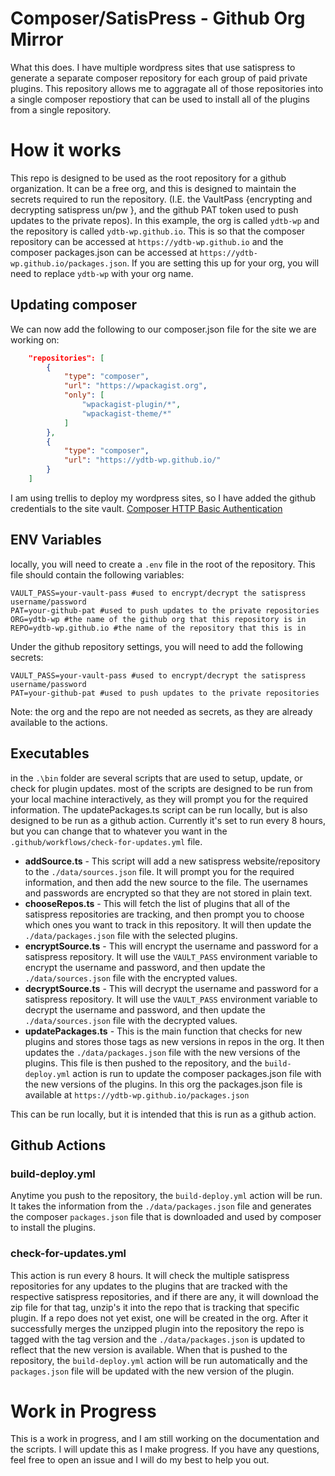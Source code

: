 # Composer/SatisPress - Github Org Mirror

What this does. I have multiple wordpress sites that use satispress to generate a separate composer repository for each group of paid private plugins. This repository allows me to aggragate all of those repositories into a single composer repostiory that can be used to install all of the plugins from a single repository.

# How it works
This repo is designed to be used as the root repository for a github organization. It can be a free org, and this is designed to maintain the secrets required to run the repository. (I.E. the VaultPass {encrypting and decrypting satispress un/pw }, and the github PAT token used to push updates to the private repos). In this example, the org is called `ydtb-wp` and the repository is called `ydtb-wp.github.io`. This is so that the composer repository can be accessed at `https://ydtb-wp.github.io` and the composer packages.json can be accessed at `https://ydtb-wp.github.io/packages.json`. If you are setting this up for your org, you will need to replace `ydtb-wp` with your org name.

## Updating composer

We can now add the following to our composer.json file for the site we are working on:
```json
    "repositories": [
        {
            "type": "composer",
            "url": "https://wpackagist.org",
            "only": [
                "wpackagist-plugin/*",
                "wpackagist-theme/*"
            ]
        },
        {
            "type": "composer",
            "url": "https://ydtb-wp.github.io/"
        }
    ]
```
I am using trellis to deploy my wordpress sites, so I have added the github credentials to the site vault. [Composer HTTP Basic Authentication](https://roots.io/trellis/docs/composer-http-basic-authentication/)

## ENV Variables
locally, you will need to create a `.env` file in the root of the repository. This file should contain the following variables:

```
VAULT_PASS=your-vault-pass #used to encrypt/decrypt the satispress username/password
PAT=your-github-pat #used to push updates to the private repositories
ORG=ydtb-wp #the name of the github org that this repository is in
REPO=ydtb-wp.github.io #the name of the repository that this is in
```

Under the github repository settings, you will need to add the following secrets:

```
VAULT_PASS=your-vault-pass #used to encrypt/decrypt the satispress username/password
PAT=your-github-pat #used to push updates to the private repositories
```
Note: the org and the repo are not needed as secrets, as they are already available to the actions.

## Executables
in the `.\bin` folder are several scripts that are used to setup, update, or check for plugin updates. 
most of the scripts are designed to be run from your local machine interactively, as they will prompt you for the required information. The updatePackages.ts script can be run locally, but is also designed to be run as a github action. Currently it's set to run every 8 hours, but you can change that to whatever you want in the `.github/workflows/check-for-updates.yml` file.

* **addSource.ts** - This script will add a new satispress website/repository to the `./data/sources.json` file. It will prompt you for the required information, and then add the new source to the file. The usernames and passwords are encrypted so that they are not stored in plain text.
* **chooseRepos.ts** - This will fetch the list of plugins that all of the satispress repositories are tracking, and then prompt you to choose which ones you want to track in this repository. It will then update the `./data/packages.json` file with the selected plugins.
* **encryptSource.ts** - This will encrypt the username and password for a satispress repository. It will use the `VAULT_PASS` environment variable to encrypt the username and password, and then update the `./data/sources.json` file with the encrypted values.
* **decryptSource.ts** - This will decrypt the username and password for a satispress repository. It will use the `VAULT_PASS` environment variable to decrypt the username and password, and then update the `./data/sources.json` file with the decrypted values.
* **updatePackages.ts** - This is the main function that checks for new plugins and stores those tags as new versions in repos in the org. It then updates the `./data/packages.json` file with the new versions of the plugins. This file is then pushed to the repository, and the `build-deploy.yml` action is run to update the composer packages.json file with the new versions of the plugins. In this org the packages.json file is available at `https://ydtb-wp.github.io/packages.json`

This can be run locally, but it is intended that this is run as a github action. 

## Github Actions

### build-deploy.yml
Anytime you push to the repository, the `build-deploy.yml` action will be run. It takes the information from the `./data/packages.json` file and generates the composer `packages.json` file that is downloaded and used by composer to install the plugins. 

### check-for-updates.yml
This action is run every 8 hours. It will check the multiple satispress repositories for any updates to the plugins that are tracked with the respective satispress repositories, and if there are any, it will download the zip file for that tag, unzip's it into the repo that is tracking that specific plugin. If a repo does not yet exist, one will be created in the org. After it successfully merges the unzipped plugin into the repository the repo is tagged with the tag version and the `./data/packages.json` is updated to reflect that the new version is available. When that is pushed to the repository, the `build-deploy.yml` action will be run automatically and the `packages.json` file will be updated with the new version of the plugin.

# Work in Progress
This is a work in progress, and I am still working on the documentation and the scripts. I will update this as I make progress. If you have any questions, feel free to open an issue and I will do my best to help you out.